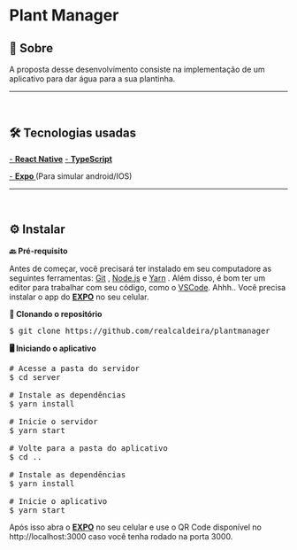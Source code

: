 <h1><strong>Plant Manager</strong></h1>

<strong><h2>🎯 Sobre</h2></strong>

<p>A proposta desse desenvolvimento consiste na implementação de um aplicativo para dar água para a sua plantinha.</p>
<hr/>
<br>
 <strong><h2>🛠️ Tecnologias usadas</h2></strong>
<p></p>

[- <strong>React Native</strong>](https://reactnative.dev/docs/getting-started)
[- <strong>TypeScript</strong>](https://www.typescriptlang.org/)

[- <strong>Expo </strong> ](https://expo.io/)
(Para simular android/IOS)

<hr/>
<br>
<strong><h2>⚙️ Instalar</h2> </strong>

</hr>

<strong>🔙 Pré-requisito </strong>

Antes de começar, você precisará ter instalado em seu computadore as seguintes ferramentas: [Git](https://git-scm.com/) , [Node.js](https://nodejs.org/en/) e [Yarn](https://yarnpkg.com/) .
Além disso, é bom ter um editor para trabalhar com seu código, como o [VSCode](https://code.visualstudio.com/).
Ahhh.. Você precisa instalar o app do [<strong>EXPO</strong>](https://play.google.com/store/apps/details?id=host.exp.exponent&hl=pt_BR&gl=US) no seu celular.

<strong>🔽 Clonando o repositório </strong>

<pre>$ git clone https://github.com/realcaldeira/plantmanager </pre>

<strong>🖥️ Iniciando o aplicativo</strong>

<pre>
# Acesse a pasta do servidor 
$ cd server

# Instale as dependências
$ yarn install

# Inicie o servidor
$ yarn start

# Volte para a pasta do aplicativo 
$ cd ..

# Instale as dependências
$ yarn install

# Inicie o aplicativo
$ yarn start</pre>

Após isso abra o [<strong>EXPO</strong>](https://play.google.com/store/apps/details?id=host.exp.exponent&hl=pt_BR&gl=US) no seu celular e use o QR Code disponível no http://localhost:3000 caso você tenha rodado na porta 3000.
